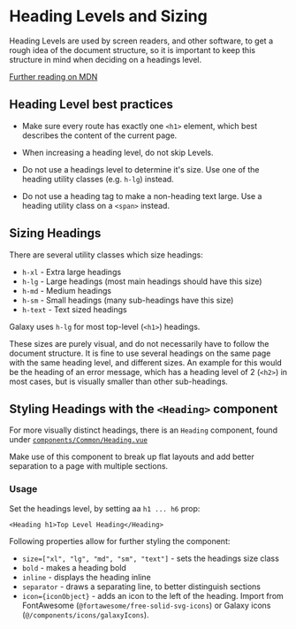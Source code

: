 # Heading Levels and Sizing

Heading Levels are used by screen readers, and other software, to get a rough idea of the document structure, so it is important to keep this structure in mind when deciding on a headings level.

[Further reading on MDN](https://developer.mozilla.org/en-US/docs/Web/HTML/Element/Heading_Elements)

## Heading Level best practices

- Make sure every route has exactly one `<h1>` element, which best describes the content of the current page.

- When increasing a heading level, do not skip Levels.

- Do not use a headings level to determine it's size. Use one of the heading utility classes (e.g. `h-lg`) instead.

- Do not use a heading tag to make a non-heading text large. Use a heading utility class on a `<span>` instead.

## Sizing Headings

There are several utility classes which size headings:

- `h-xl` - Extra large headings
- `h-lg` - Large headings (most main headings should have this size)
- `h-md` - Medium headings
- `h-sm` - Small headings (many sub-headings have this size)
- `h-text` - Text sized headings

Galaxy uses `h-lg` for most top-level (`<h1>`) headings.

These sizes are purely visual, and do not necessarily have to follow the document structure.
It is fine to use several headings on the same page with the same heading level, and different sizes. An example for this would be the heading of an error message, which has a heading level of 2 (`<h2>`) in most cases, but is visually smaller than other sub-headings.

## Styling Headings with the `<Heading>` component

For more visually distinct headings, there is an `Heading` component, found under [`components/Common/Heading.vue`](https://github.com/galaxyproject/galaxy/blob/dev/client/src/components/Common/Heading.vue)

Make use of this component to break up flat layouts and add better separation to a page with multiple sections.

### Usage

Set the headings level, by setting aa `h1 ... h6` prop:

```vue
<Heading h1>Top Level Heading</Heading>
```

Following properties allow for further styling the component:

- `size=["xl", "lg", "md", "sm", "text"]` - sets the headings size class
- `bold` - makes a heading bold
- `inline` - displays the heading inline
- `separator` - draws a separating line, to better distinguish sections
- `icon={iconObject}` - adds an icon to the left of the heading. Import from FontAwesome (`@fortawesome/free-solid-svg-icons`) or Galaxy icons (`@/components/icons/galaxyIcons`).

